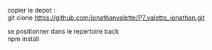 copier le depot : <br>
git clone https://github.com/jonathanvalette/P7_valette_jonathan.git  <br>

se positionner dans le repertoire back <br>
npm install <br>
